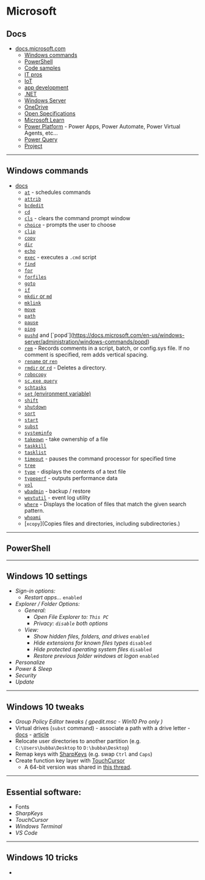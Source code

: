 # Microsoft

## Docs

- [docs.microsoft.com](https://docs.microsoft.com/en-us/)
  - [Windows commands](https://docs.microsoft.com/en-us/windows-server/administration/windows-commands/windows-commands)
  - [PowerShell](https://docs.microsoft.com/en-us/powershell/)
  - [Code samples](https://docs.microsoft.com/en-us/samples/browse/)
  - [IT pros](https://docs.microsoft.com/en-us/windows/windows-10/)
  - [IoT](https://docs.microsoft.com/en-us/windows/iot-core/)
  - [app development](https://docs.microsoft.com/en-us/windows/apps/)
  - [.NET](https://docs.microsoft.com/en-us/dotnet/)
  - [Windows Server](https://docs.microsoft.com/en-us/windows-server/)
  - [OneDrive](https://docs.microsoft.com/en-us/onedrive/)
  - [Open Specifications](https://docs.microsoft.com/en-us/openspecs)
  - [Microsoft Learn](https://docs.microsoft.com/en-us/learn/)
  - [Power Platform](https://docs.microsoft.com/en-us/power-platform/) - Power Apps, Power Automate, Power Virtual Agents, etc...
  - [Power Query](https://docs.microsoft.com/en-us/power-query/)
  - [Project](https://docs.microsoft.com/en-us/project/)


--------------------

## Windows commands

- [docs](https://docs.microsoft.com/en-us/windows-server/administration/windows-commands/windows-commands)
  - [`at`](https://docs.microsoft.com/en-us/windows-server/administration/windows-commands/at) - schedules commands
  - [`attrib`](https://docs.microsoft.com/en-us/windows-server/administration/windows-commands/attrib)
  - [`bcdedit`](https://docs.microsoft.com/en-us/windows-server/administration/windows-commands/bcdedit)
  - [`cd`](https://docs.microsoft.com/en-us/windows-server/administration/windows-commands/cd)
  - [`cls`](https://docs.microsoft.com/en-us/windows-server/administration/windows-commands/cls) - clears the command prompt window
  - [`choice`](https://docs.microsoft.com/en-us/windows-server/administration/windows-commands/choice) - prompts the user to choose
  - [`clip`](https://docs.microsoft.com/en-us/windows-server/administration/windows-commands/clip)
  - [`copy`](https://docs.microsoft.com/en-us/windows-server/administration/windows-commands/copy)
  - [`dir`](https://docs.microsoft.com/en-us/windows-server/administration/windows-commands/dir)
  - [`echo`](https://docs.microsoft.com/en-us/windows-server/administration/windows-commands/echo)
  - [`exec`](https://docs.microsoft.com/en-us/windows-server/administration/windows-commands/exec) - executes a `.cmd` script
  - [`find`](https://docs.microsoft.com/en-us/windows-server/administration/windows-commands/find)
  - [`for`](https://docs.microsoft.com/en-us/windows-server/administration/windows-commands/for)
  - [`forfiles`](https://docs.microsoft.com/en-us/windows-server/administration/windows-commands/forfiles)
  - [`goto`](https://docs.microsoft.com/en-us/windows-server/administration/windows-commands/goto)
  - [`if`](https://docs.microsoft.com/en-us/windows-server/administration/windows-commands/if)
  - [`mkdir` or `md`](https://docs.microsoft.com/en-us/windows-server/administration/windows-commands/mkdir)
  - [`mklink`](https://docs.microsoft.com/en-us/windows-server/administration/windows-commands/mklink)
  - [`move`](https://docs.microsoft.com/en-us/windows-server/administration/windows-commands/move)
  - [`path`](https://docs.microsoft.com/en-us/windows-server/administration/windows-commands/path)
  - [`pause`](https://docs.microsoft.com/en-us/windows-server/administration/windows-commands/pause)
  - [`ping`](https://docs.microsoft.com/en-us/windows-server/administration/windows-commands/ping)
  - [`pushd`](`https://docs.microsoft.com/en-us/windows-server/administration/windows-commands/pushd) and [`popd`](https://docs.microsoft.com/en-us/windows-server/administration/windows-commands/popd)
  - [`rem`](https://docs.microsoft.com/en-us/windows-server/administration/windows-commands/rem) - Records comments in a script, batch, or config.sys file. If no comment is specified, rem adds vertical spacing.
  - [`rename` or `ren`](https://docs.microsoft.com/en-us/windows-server/administration/windows-commands/rename)
  - [`rmdir` or `rd`](https://docs.microsoft.com/en-us/windows-server/administration/windows-commands/rmdir) - Deletes a directory.
  - [`robocopy`](https://docs.microsoft.com/en-us/windows-server/administration/windows-commands/robocopy)
  - [`sc.exe query`](https://docs.microsoft.com/en-us/windows-server/administration/windows-commands/sc-query)
  - [`schtasks`](https://docs.microsoft.com/en-us/windows-server/administration/windows-commands/schtasks)
  - [`set` (environment variable)](https://docs.microsoft.com/en-us/windows-server/administration/windows-commands/set_1)
  - [`shift`](https://docs.microsoft.com/en-us/windows-server/administration/windows-commands/shift)
  - [`shutdown`](https://docs.microsoft.com/en-us/windows-server/administration/windows-commands/shutdown)
  - [`sort`](https://docs.microsoft.com/en-us/windows-server/administration/windows-commands/sort)
  - [`start`](https://docs.microsoft.com/en-us/windows-server/administration/windows-commands/start)
  - [`subst`](https://docs.microsoft.com/en-us/windows-server/administration/windows-commands/subst)
  - [`systeminfo`](https://docs.microsoft.com/en-us/windows-server/administration/windows-commands/systeminfo)
  - [`takeown`](https://docs.microsoft.com/en-us/windows-server/administration/windows-commands/takeown) - take ownership of a file
  - [`taskkill`](https://docs.microsoft.com/en-us/windows-server/administration/windows-commands/taskkill)
  - [`tasklist`](https://docs.microsoft.com/en-us/windows-server/administration/windows-commands/tasklist)
  - [`timeout`](https://docs.microsoft.com/en-us/windows-server/administration/windows-commands/timeout) - pauses the command processor for specified time
  - [`tree`](https://docs.microsoft.com/en-us/windows-server/administration/windows-commands/tree)
  - [`type`](https://docs.microsoft.com/en-us/windows-server/administration/windows-commands/type) - displays the contents of a text file
  - [`typeperf`](https://docs.microsoft.com/en-us/windows-server/administration/windows-commands/typeperf) - outputs performance data
  - [`vol`](https://docs.microsoft.com/en-us/windows-server/administration/windows-commands/vol)
  - [`wbadmin`](https://docs.microsoft.com/en-us/windows-server/administration/windows-commands/wbadmin) - backup / restore
  - [`wevtutil`](https://docs.microsoft.com/en-us/windows-server/administration/windows-commands/wevtutil) - event log utility
  - [`where`](https://docs.microsoft.com/en-us/windows-server/administration/windows-commands/where) - Displays the location of files that match the given search pattern.
  - [`whoami`](https://docs.microsoft.com/en-us/windows-server/administration/windows-commands/whoami)
  - [`xcopy`](Copies files and directories, including subdirectories.)



--------------------

## PowerShell

--------------------

## Windows 10 settings

- *Sign-in options:*
  - *Restart apps...* `enabled`
- *Explorer / Folder Options:*
  - *General:*
    - *Open File Explorer to: `This PC`*
    - *Privacy: `disable` both options*
  - *View:*
    - *Show hidden files, folders, and drives* `enabled`
    - *Hide extensions for known files types* `disabled`
    - *Hide protected operating system files* `disabled`
    - *Restore previous folder windows at logon* `enabled`
- *Personalize*
- *Power & Sleep*
- *Security*
- *Update*

-----------

## Windows 10 tweaks

- *Group Policy Editor tweaks ( gpedit.msc - Win10 Pro only )*
- Virtual drives (`subst` command) - associate a path with a drive letter - [docs](https://docs.microsoft.com/en-us/windows-server/administration/windows-commands/subst) - [article](https://winaero.com/create-virtual-drive-from-a-folder-in-windows-10/)
- Relocate user directories to another partition (e.g. `C:\Users\bubba\Desktop` to `D:\bubba\Desktop`)
- Remap keys with [SharpKeys](https://www.randyrants.com/category/sharpkeys/) (e.g. swap `Ctrl` and `Caps`)
- Create function key layer with [TouchCursor](https://github.com/martin-stone/touchcursor)
  - A 64-bit version was shared in [this thread](https://github.com/martin-stone/touchcursor/issues/14).

--------------

## Essential software:

- Fonts
- *SharpKeys*
- *TouchCursor*
- *Windows Terminal*
- *VS Code*

--------------

## Windows 10 tricks

- 